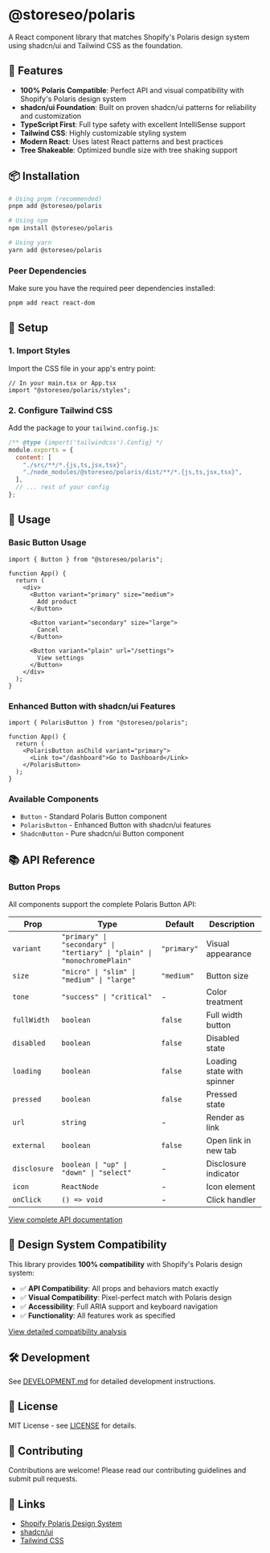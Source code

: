 # @storeseo/polaris

A React component library that matches Shopify's Polaris design system using shadcn/ui and Tailwind CSS as the foundation.

## 🚀 Features

- **100% Polaris Compatible**: Perfect API and visual compatibility with Shopify's Polaris design system
- **shadcn/ui Foundation**: Built on proven shadcn/ui patterns for reliability and customization
- **TypeScript First**: Full type safety with excellent IntelliSense support
- **Tailwind CSS**: Highly customizable styling system
- **Modern React**: Uses latest React patterns and best practices
- **Tree Shakeable**: Optimized bundle size with tree shaking support

## 📦 Installation

```bash
# Using pnpm (recommended)
pnpm add @storeseo/polaris

# Using npm
npm install @storeseo/polaris

# Using yarn
yarn add @storeseo/polaris
```

### Peer Dependencies

Make sure you have the required peer dependencies installed:

```bash
pnpm add react react-dom
```

## 🎨 Setup

### 1. Import Styles

Import the CSS file in your app's entry point:

```tsx
// In your main.tsx or App.tsx
import "@storeseo/polaris/styles";
```

### 2. Configure Tailwind CSS

Add the package to your `tailwind.config.js`:

```js
/** @type {import('tailwindcss').Config} */
module.exports = {
  content: [
    "./src/**/*.{js,ts,jsx,tsx}",
    "./node_modules/@storeseo/polaris/dist/**/*.{js,ts,jsx,tsx}",
  ],
  // ... rest of your config
};
```

## 🔧 Usage

### Basic Button Usage

```tsx
import { Button } from "@storeseo/polaris";

function App() {
  return (
    <div>
      <Button variant="primary" size="medium">
        Add product
      </Button>

      <Button variant="secondary" size="large">
        Cancel
      </Button>

      <Button variant="plain" url="/settings">
        View settings
      </Button>
    </div>
  );
}
```

### Enhanced Button with shadcn/ui Features

```tsx
import { PolarisButton } from "@storeseo/polaris";

function App() {
  return (
    <PolarisButton asChild variant="primary">
      <Link to="/dashboard">Go to Dashboard</Link>
    </PolarisButton>
  );
}
```

### Available Components

- `Button` - Standard Polaris Button component
- `PolarisButton` - Enhanced Button with shadcn/ui features
- `ShadcnButton` - Pure shadcn/ui Button component

## 📚 API Reference

### Button Props

All components support the complete Polaris Button API:

| Prop         | Type                                                                     | Default     | Description                |
| ------------ | ------------------------------------------------------------------------ | ----------- | -------------------------- |
| `variant`    | `"primary" \| "secondary" \| "tertiary" \| "plain" \| "monochromePlain"` | `"primary"` | Visual appearance          |
| `size`       | `"micro" \| "slim" \| "medium" \| "large"`                               | `"medium"`  | Button size                |
| `tone`       | `"success" \| "critical"`                                                | -           | Color treatment            |
| `fullWidth`  | `boolean`                                                                | `false`     | Full width button          |
| `disabled`   | `boolean`                                                                | `false`     | Disabled state             |
| `loading`    | `boolean`                                                                | `false`     | Loading state with spinner |
| `pressed`    | `boolean`                                                                | `false`     | Pressed state              |
| `url`        | `string`                                                                 | -           | Render as link             |
| `external`   | `boolean`                                                                | `false`     | Open link in new tab       |
| `disclosure` | `boolean \| "up" \| "down" \| "select"`                                  | -           | Disclosure indicator       |
| `icon`       | `ReactNode`                                                              | -           | Icon element               |
| `onClick`    | `() => void`                                                             | -           | Click handler              |

[View complete API documentation](./POLARIS_COMPATIBILITY.md)

## 🎯 Design System Compatibility

This library provides **100% compatibility** with Shopify's Polaris design system:

- ✅ **API Compatibility**: All props and behaviors match exactly
- ✅ **Visual Compatibility**: Pixel-perfect match with Polaris design
- ✅ **Accessibility**: Full ARIA support and keyboard navigation
- ✅ **Functionality**: All features work as specified

[View detailed compatibility analysis](./POLARIS_COMPATIBILITY.md)

## 🛠️ Development

See [DEVELOPMENT.md](./src/DEVELOPMENT.md) for detailed development instructions.

## 📄 License

MIT License - see [LICENSE](./LICENSE) for details.

## 🤝 Contributing

Contributions are welcome! Please read our contributing guidelines and submit pull requests.

## 🔗 Links

- [Shopify Polaris Design System](https://polaris.shopify.com/)
- [shadcn/ui](https://ui.shadcn.com/)
- [Tailwind CSS](https://tailwindcss.com/)
